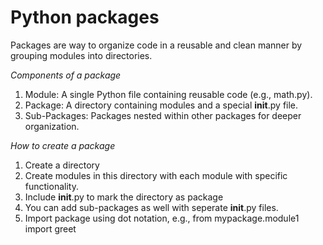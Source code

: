 # Python packages
Packages are way to organize code in a reusable and clean manner by grouping modules into directories.

*Components of a package*
1. Module: A single Python file containing reusable code (e.g., math.py).
2. Package: A directory containing modules and a special __init__.py file.
3. Sub-Packages: Packages nested within other packages for deeper organization.

*How to create a package*
1. Create a directory
2. Create modules in this directory with each module with specific functionality.
3. Include __init__.py to mark the directory as package
4. You can add sub-packages as well with seperate __init__.py files.
5. Import package using dot notation, e.g., from mypackage.module1 import greet